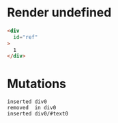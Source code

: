 # Render undefined
```html
<div
  id="ref"
>
  1
</div>
```

# Mutations
```
inserted div0
removed  in div0
inserted div0/#text0
```